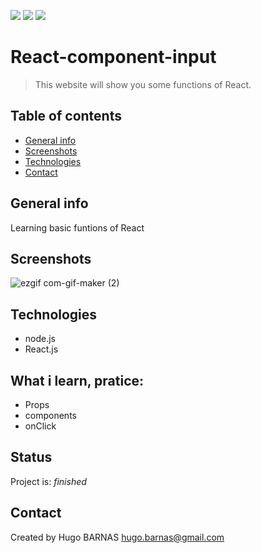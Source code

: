 ![](https://img.shields.io/badge/React-lightgrey?logo=React&color=blue)
![](https://img.shields.io/badge/JavaScript-inactive?logo=JavaScript)
![](https://img.shields.io/badge/Node.js-inactive?logo=Node.js&color=brightgreen)

# React-component-input

> This website will show you some functions of React.

## Table of contents
* [General info](#general-info)
* [Screenshots](#screenshots)
* [Technologies](#technologies)
* [Contact](#contact)

## General info
Learning basic funtions of React

## Screenshots
![ezgif com-gif-maker (2)](https://user-images.githubusercontent.com/57058997/95677594-d7fc5300-0bc6-11eb-950d-6bfbae8e2463.gif)


## Technologies
* node.js
* React.js



## What i learn, pratice: 
<ul>
 <li>Props
 <li>components
 <li>onClick
</ul>
 
 
## Status
Project is:  _finished_


## Contact
Created by Hugo BARNAS
hugo.barnas@gmail.com

